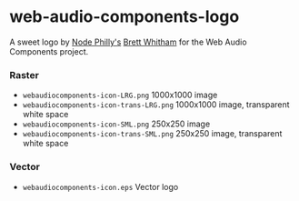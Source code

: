 web-audio-components-logo
=========================

A sweet logo by [Node Philly's](http://node.ph/) [Brett Whitham](https://github.com/bwhitham) for the Web Audio Components project.

### Raster

* `webaudiocomponents-icon-LRG.png` 1000x1000 image
* `webaudiocomponents-icon-trans-LRG.png` 1000x1000 image, transparent white space
* `webaudiocomponents-icon-SML.png` 250x250 image
* `webaudiocomponents-icon-trans-SML.png` 250x250 image, transparent white space

### Vector

* `webaudiocomponents-icon.eps` Vector logo
